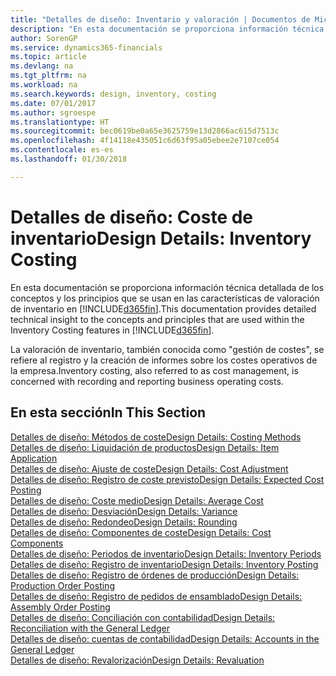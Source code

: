 ```yaml
---
title: "Detalles de diseño: Inventario y valoración | Documentos de Microsoft"
description: "En esta documentación se proporciona información técnica detallada de los conceptos y los principios que se usan en las características de valoración de inventario en Finance and Operations, Business edition."
author: SorenGP
ms.service: dynamics365-financials
ms.topic: article
ms.devlang: na
ms.tgt_pltfrm: na
ms.workload: na
ms.search.keywords: design, inventory, costing
ms.date: 07/01/2017
ms.author: sgroespe
ms.translationtype: HT
ms.sourcegitcommit: bec0619be0a65e3625759e13d2866ac615d7513c
ms.openlocfilehash: 4f14118e435051c6d63f95a05ebee2e7107ce054
ms.contentlocale: es-es
ms.lasthandoff: 01/30/2018

---
```

# <a name="design-details-inventory-costing"></a><span data-ttu-id="d4d88-103">Detalles de diseño: Coste de inventario</span><span class="sxs-lookup"><span data-stu-id="d4d88-103">Design Details: Inventory Costing</span></span>
<span data-ttu-id="d4d88-104">En esta documentación se proporciona información técnica detallada de los conceptos y los principios que se usan en las características de valoración de inventario en [!INCLUDE[d365fin](includes/d365fin_md.md)].</span><span class="sxs-lookup"><span data-stu-id="d4d88-104">This documentation provides detailed technical insight to the concepts and principles that are used within the Inventory Costing features in [!INCLUDE[d365fin](includes/d365fin_md.md)].</span></span>  

<span data-ttu-id="d4d88-105">La valoración de inventario, también conocida como "gestión de costes", se refiere al registro y la creación de informes sobre los costes operativos de la empresa.</span><span class="sxs-lookup"><span data-stu-id="d4d88-105">Inventory costing, also referred to as cost management, is concerned with recording and reporting business operating costs.</span></span>  

## <a name="in-this-section"></a><span data-ttu-id="d4d88-106">En esta sección</span><span class="sxs-lookup"><span data-stu-id="d4d88-106">In This Section</span></span>  
[<span data-ttu-id="d4d88-107">Detalles de diseño: Métodos de coste</span><span class="sxs-lookup"><span data-stu-id="d4d88-107">Design Details: Costing Methods</span></span>](design-details-costing-methods.md)  
[<span data-ttu-id="d4d88-108">Detalles de diseño: Liquidación de productos</span><span class="sxs-lookup"><span data-stu-id="d4d88-108">Design Details: Item Application</span></span>](design-details-item-application.md)  
[<span data-ttu-id="d4d88-109">Detalles de diseño: Ajuste de coste</span><span class="sxs-lookup"><span data-stu-id="d4d88-109">Design Details: Cost Adjustment</span></span>](design-details-cost-adjustment.md)  
[<span data-ttu-id="d4d88-110">Detalles de diseño: Registro de coste previsto</span><span class="sxs-lookup"><span data-stu-id="d4d88-110">Design Details: Expected Cost Posting</span></span>](design-details-expected-cost-posting.md)  
[<span data-ttu-id="d4d88-111">Detalles de diseño: Coste medio</span><span class="sxs-lookup"><span data-stu-id="d4d88-111">Design Details: Average Cost</span></span>](design-details-average-cost.md)  
[<span data-ttu-id="d4d88-112">Detalles de diseño: Desviación</span><span class="sxs-lookup"><span data-stu-id="d4d88-112">Design Details: Variance</span></span>](design-details-variance.md)  
[<span data-ttu-id="d4d88-113">Detalles de diseño: Redondeo</span><span class="sxs-lookup"><span data-stu-id="d4d88-113">Design Details: Rounding</span></span>](design-details-rounding.md)  
[<span data-ttu-id="d4d88-114">Detalles de diseño: Componentes de coste</span><span class="sxs-lookup"><span data-stu-id="d4d88-114">Design Details: Cost Components</span></span>](design-details-cost-components.md)  
[<span data-ttu-id="d4d88-115">Detalles de diseño: Periodos de inventario</span><span class="sxs-lookup"><span data-stu-id="d4d88-115">Design Details: Inventory Periods</span></span>](design-details-inventory-periods.md)  
[<span data-ttu-id="d4d88-116">Detalles de diseño: Registro de inventario</span><span class="sxs-lookup"><span data-stu-id="d4d88-116">Design Details: Inventory Posting</span></span>](design-details-inventory-posting.md)  
[<span data-ttu-id="d4d88-117">Detalles de diseño: Registro de órdenes de producción</span><span class="sxs-lookup"><span data-stu-id="d4d88-117">Design Details: Production Order Posting</span></span>](design-details-production-order-posting.md)  
[<span data-ttu-id="d4d88-118">Detalles de diseño: Registro de pedidos de ensamblado</span><span class="sxs-lookup"><span data-stu-id="d4d88-118">Design Details: Assembly Order Posting</span></span>](design-details-assembly-order-posting.md)  
[<span data-ttu-id="d4d88-119">Detalles de diseño: Conciliación con contabilidad</span><span class="sxs-lookup"><span data-stu-id="d4d88-119">Design Details: Reconciliation with the General Ledger</span></span>](design-details-reconciliation-with-the-general-ledger.md)  
[<span data-ttu-id="d4d88-120">Detalles de diseño: cuentas de contabilidad</span><span class="sxs-lookup"><span data-stu-id="d4d88-120">Design Details: Accounts in the General Ledger</span></span>](design-details-accounts-in-the-general-ledger.md)  
[<span data-ttu-id="d4d88-121">Detalles de diseño: Revalorización</span><span class="sxs-lookup"><span data-stu-id="d4d88-121">Design Details: Revaluation</span></span>](design-details-revaluation.md)

